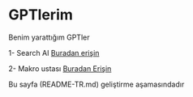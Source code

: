 # GPTlerim
Benim yarattığım GPTler

1- Search AI
[Buradan erişin](https://chatgpt.com/g/g-dxELaxKFB-searchai)

2- Makro ustası
[Buradan Erişin](https://chatgpt.com/g/g-dNgftUrjf-makro-ustasi-macro-master)

Bu sayfa (README-TR.md) geliştirme aşamasındadır
